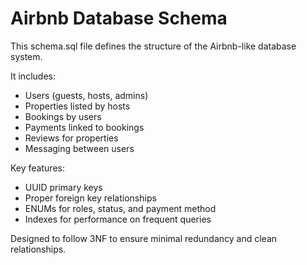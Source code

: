 # Airbnb Database Schema

This schema.sql file defines the structure of the Airbnb-like database system.

It includes:

- Users (guests, hosts, admins)
- Properties listed by hosts
- Bookings by users
- Payments linked to bookings
- Reviews for properties
- Messaging between users

Key features:
- UUID primary keys
- Proper foreign key relationships
- ENUMs for roles, status, and payment method
- Indexes for performance on frequent queries

Designed to follow 3NF to ensure minimal redundancy and clean relationships.
